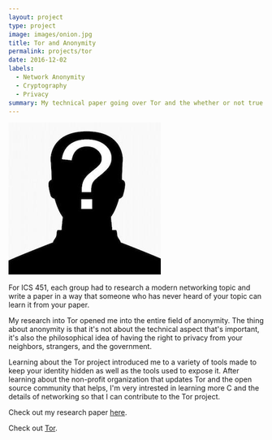 ```yaml
---
layout: project
type: project
image: images/onion.jpg
title: Tor and Anonymity
permalink: projects/tor
date: 2016-12-02
labels:
  - Network Anonymity
  - Cryptography
  - Privacy
summary: My technical paper going over Tor and the whether or not true anonymity can be reached.
---
```


<img class="ui medium right floated rounded image" src="../images/anon.jpg">

For ICS 451, each group had to research a modern networking topic and write a paper in a way that someone who has never heard of your topic can learn it from your paper.

My research into Tor opened me into the entire field of anonymity. The thing about anonymity is that it's not about the technical aspect that's important, it's also the philosophical idea of having the right to privacy from your neighbors, strangers, and the government. 

Learning about the Tor project introduced me to a variety of tools made to keep your identity hidden as well as the tools used to expose it. After learning about the non-profit organization that updates Tor and the open source community that helps, I'm very intrested in learning more C and the details of networking so that I can contribute to the Tor project.

Check out my research paper [here](https://github.com/markrcummins/tor_research/blob/master/tor_and_anonymity.pdf).

Check out [Tor](https://www.torproject.org/about/overview.html.en).
 

